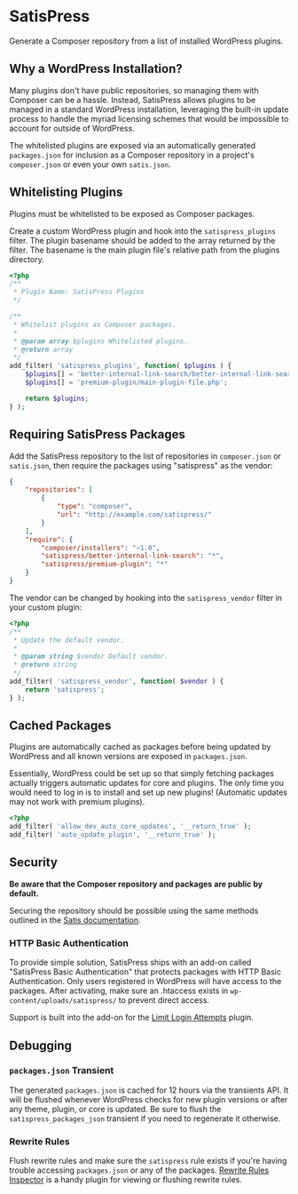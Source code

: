 # SatisPress

Generate a Composer repository from a list of installed WordPress plugins.

## Why a WordPress Installation?

Many plugins don't have public repositories, so managing them with Composer can be a hassle. Instead, SatisPress allows plugins to be managed in a standard WordPress installation, leveraging the built-in update process to handle the myriad licensing schemes that would be impossible to account for outside of WordPress.

The whitelisted plugins are exposed via an automatically generated `packages.json` for inclusion as a Composer repository in a project's `composer.json` or even your own `satis.json`.

## Whitelisting Plugins

Plugins must be whitelisted to be exposed as Composer packages.

Create a custom WordPress plugin and hook into the `satispress_plugins` filter. The plugin basename should be added to the array returned by the filter. The basename is the main plugin file's relative path from the plugins directory.

```php
<?php
/**
 * Plugin Name: SatisPress Plugins
 */

/**
 * Whitelist plugins as Composer packages.
 *
 * @param array $plugins Whitelisted plugins.
 * @return array
 */
add_filter( 'satispress_plugins', function( $plugins ) {
	$plugins[] = 'better-internal-link-search/better-internal-link-search.php';
	$plugins[] = 'premium-plugin/main-plugin-file.php';

	return $plugins;
} );
```

## Requiring SatisPress Packages

Add the SatisPress repository to the list of repositories in `composer.json` or `satis.json`, then require the packages using "satispress" as the vendor:

```json
{
	"repositories": [
		{
			"type": "composer",
			"url": "http://example.com/satispress/"
		}
    ],
	"require": {
		"composer/installers": "~1.0",
        "satispress/better-internal-link-search": "*",
		"satispress/premium-plugin": "*"
    }
}
```

The vendor can be changed by hooking into the `satispress_vendor` filter in your custom plugin:

```php
<?php
/**
 * Update the default vendor.
 *
 * @param string $vendor Default vendor.
 * @return string
 */
add_filter( 'satispress_vendor', function( $vendor ) {
	return 'satispress';
} );
```

## Cached Packages

Plugins are automatically cached as packages before being updated by WordPress and all known versions are exposed in `packages.json`.

Essentially, WordPress could be set up so that simply fetching packages actually triggers automatic updates for core and plugins. The only time you would need to log in is to install and set up new plugins! (Automatic updates may not work with premium plugins).

```php
<?php
add_filter( 'allow_dev_auto_core_updates', '__return_true' );
add_filter( 'auto_update_plugin', '__return_true' );
```

## Security

**Be aware that the Composer repository and packages are public by default.**

Securing the repository should be possible using the same methods outlined in the [Satis documentation](http://getcomposer.org/doc/articles/handling-private-packages-with-satis.md#security).

### HTTP Basic Authentication

To provide simple solution, SatisPress ships with an add-on called "SatisPress Basic Authentication" that protects packages with HTTP Basic Authentication. Only users registered in WordPress will have access to the packages. After activating, make sure an .htaccess exists in `wp-content/uploads/satispress/` to prevent direct access.

Support is built into the add-on for the [Limit Login Attempts](http://wordpress.org/plugins/limit-login-attempts/) plugin.

## Debugging

### `packages.json` Transient

The generated `packages.json` is cached for 12 hours via the transients API. It will be flushed whenever WordPress checks for new plugin versions or after any theme, plugin, or core is updated. Be sure to flush the `satispress_packages_json` transient if you need to regenerate it otherwise.

### Rewrite Rules

Flush rewrite rules and make sure the `satispress` rule exists if you're having trouble accessing `packages.json` or any of the packages. [Rewrite Rules Inspector](http://wordpress.org/plugins/rewrite-rules-inspector/) is a handy plugin for viewing or flushing rewrite rules.
